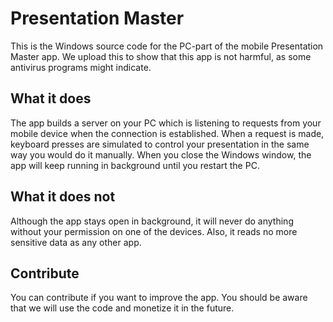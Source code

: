 # Presentation Master
This is the Windows source code for the PC-part of the mobile Presentation Master app.
We upload this to show that this app is not harmful, as some antivirus programs might indicate.



## What it does
The app builds a server on your PC which is listening to requests from your mobile device when the connection is established.
When a request is made, keyboard presses are simulated to control your presentation in the same way you would do it manually. When you close the Windows window, the app will keep running in background until you restart the PC.



## What it does not
Although the app stays open in background, it will never do anything without your permission on one of the devices. Also, it reads no more sensitive data as any other app.



## Contribute
You can contribute if you want to improve the app.
You should be aware that we will use the code and monetize it in the future.
